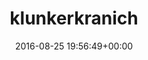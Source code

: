 ---
title:		"klunkerkranich"
type:		"photos"
mediatype:		"upload"
description:		"TBC"
date:		"2016-08-25 19:56:49+00:00"
album:		"experimental"
filename:		"klunkerkranich.md"
series:		""
cl_public_id:		"experimental/klunkerkranich"
cl_version:		1497004562
format:		"tiff"
bytes:		3296944
width:		2560
height:		1440
colours:
- "#6E5738"
- "#3E3D35"
- "#353937"
- "#130701"
- "#E58E15"
- "#7D4C13"
- "#4B4533"
- "#BD8037"
- "#743905"
exposure_mode:		"Auto"
program:		"Aperture-priority AE"
aperture:		"4.5"
focal_length:		"66.0 mm"
iso:		"50"
shutter_speed:		"1/1000"
metering:		"Multi-segment"
flash:		"Off, Did not fire"
white_balance:		"As Shot"
colour_temp:		"5650"
has_crop:		"false"
orientation:		"Horizontal (normal)"
camera_model:		"NIKON D800"
lens_info:		"24-70mm f/2.8"
artist:		"No artist info"
x_resolution:		"300"
y_resolution:		"300"
---